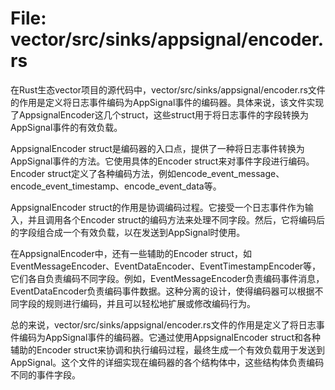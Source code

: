 # File: vector/src/sinks/appsignal/encoder.rs

在Rust生态vector项目的源代码中，vector/src/sinks/appsignal/encoder.rs文件的作用是定义将日志事件编码为AppSignal事件的编码器。具体来说，该文件实现了AppsignalEncoder这几个struct，这些struct用于将日志事件的字段转换为AppSignal事件的有效负载。

AppsignalEncoder struct是编码器的入口点，提供了一种将日志事件转换为AppSignal事件的方法。它使用具体的Encoder struct来对事件字段进行编码。Encoder struct定义了各种编码方法，例如encode_event_message、encode_event_timestamp、encode_event_data等。

AppsignalEncoder struct的作用是协调编码过程。它接受一个日志事件作为输入，并且调用各个Encoder struct的编码方法来处理不同字段。然后，它将编码后的字段组合成一个有效负载，以在发送到AppSignal时使用。

在AppsignalEncoder中，还有一些辅助的Encoder struct，如EventMessageEncoder、EventDataEncoder、EventTimestampEncoder等，它们各自负责编码不同字段。例如，EventMessageEncoder负责编码事件消息，EventDataEncoder负责编码事件数据。这种分离的设计，使得编码器可以根据不同字段的规则进行编码，并且可以轻松地扩展或修改编码行为。

总的来说，vector/src/sinks/appsignal/encoder.rs文件的作用是定义了将日志事件编码为AppSignal事件的编码器。它通过使用AppsignalEncoder struct和各种辅助的Encoder struct来协调和执行编码过程，最终生成一个有效负载用于发送到AppSignal。这个文件的详细实现在编码器的各个结构体中，这些结构体负责编码不同的事件字段。

